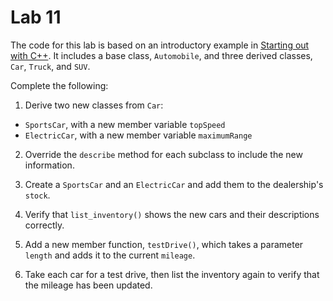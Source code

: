 # Lab 11

The code for this lab is based on an introductory example in [Starting
out with C++][1]. It includes a base class, `Automobile`, and three
derived classes, `Car`, `Truck`, and `SUV`.

Complete the following:

1. Derive two new classes from `Car`:
 * `SportsCar`, with a new member variable `topSpeed`
 * `ElectricCar`, with a new member variable `maximumRange`

2. Override the `describe` method for each subclass to include the
   new information.

3. Create a `SportsCar` and an `ElectricCar` and add them to the
   dealership's `stock`.

4. Verify that `list_inventory()` shows the new cars and their
   descriptions correctly.

5. Add a new member function, `testDrive()`, which takes a parameter
   `length` and adds it to the current `mileage`.

6. Take each car for a test drive, then list the inventory again to
   verify that the mileage has been updated.


[1]: https://www.pearson.com/us/higher-education/product/Gaddis-Starting-Out-with-C-from-Control-Structures-to-Objects-8th-Edition/9780133769395.html
